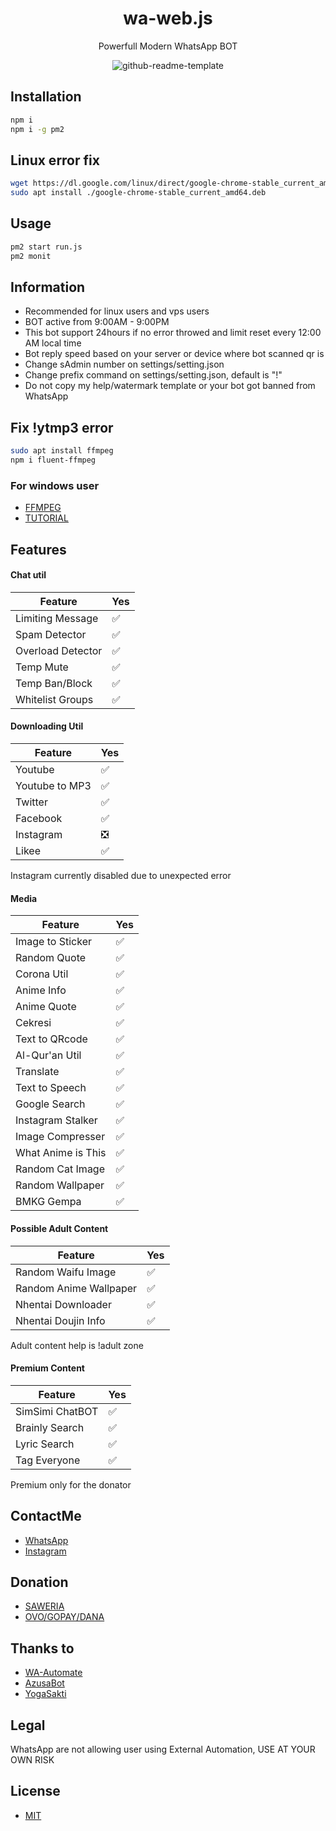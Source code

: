 <h1 align="center">wa-web.js</h1>
<p align="center">Powerfull Modern WhatsApp BOT</p>

<p align="center"><img src="/.github/banner.png" alt="github-readme-template" border="0"></p>

## Installation
```bash
npm i
npm i -g pm2
```
## Linux error fix
```bash
wget https://dl.google.com/linux/direct/google-chrome-stable_current_amd64.deb
sudo apt install ./google-chrome-stable_current_amd64.deb
```
## Usage
```bash
pm2 start run.js
pm2 monit
```
## Information
- Recommended for linux users and vps users
- BOT active from 9:00AM - 9:00PM
- This bot support 24hours if no error throwed and limit reset every 12:00 AM local time
- Bot reply speed based on your server or device where bot scanned qr is
- Change sAdmin number on settings/setting.json
- Change prefix command on settings/setting.json, default is "!"
- Do not copy my help/watermark template or your bot got banned from WhatsApp

## Fix !ytmp3 error
```bash
sudo apt install ffmpeg
npm i fluent-ffmpeg
```
### For windows user
- [FFMPEG](https://ffmpeg.org/download.html)
- [TUTORIAL](https://video.stackexchange.com/questions/20495/how-do-i-set-up-and-use-ffmpeg-in-windows)

## Features
#### Chat util
| Feature |Yes|
| ------------- | ------------- |
| Limiting Message|✅|
| Spam Detector |✅|
| Overload Detector |✅|
| Temp Mute |✅|
| Temp Ban/Block |✅|
| Whitelist Groups |✅|

#### Downloading Util
| Feature | Yes |
| ------------- | ------------- |
| Youtube |✅|
| Youtube to MP3 |✅|
| Twitter |✅|
| Facebook |✅|
| Instagram |❎|
| Likee |✅|

Instagram currently disabled due to unexpected error

#### Media
| Feature | Yes  |
| ------------- | ------------- |
| Image to Sticker |✅|
| Random Quote|✅|
| Corona Util |✅|
| Anime Info |✅|
| Anime Quote |✅|
| Cekresi |✅|
| Text to QRcode |✅|
| Al-Qur'an Util |✅|
| Translate |✅|
| Text to Speech |✅|
| Google Search |✅|
| Instagram Stalker |✅|
| Image Compresser |✅|
| What Anime is This |✅|
| Random Cat Image|✅|
| Random Wallpaper |✅|
| BMKG Gempa |✅|

#### Possible Adult Content
| Feature | Yes  |
| ------------- | ------------- |
| Random Waifu Image|✅|
| Random Anime Wallpaper |✅|
| Nhentai Downloader|✅|
| Nhentai Doujin Info |✅|

Adult content help is !adult zone
#### Premium Content
| Feature | Yes  |
| ------------- | ------------- |
| SimSimi ChatBOT |✅|
| Brainly Search |✅|
| Lyric Search |✅|
| Tag Everyone |✅|

Premium only for the donator

## ContactMe
- [WhatsApp](https://wa.me/6281297980063)
- [Instagram](https://www.instagram.com/itzngga)

## Donation
- [SAWERIA](https://saweria.co/donate/ItzNgga)
- [OVO/GOPAY/DANA](081297980063)

## Thanks to
- [WA-Automate](https://github.com/open-wa/wa-automate-nodejs)
- [AzusaBot](https://github.com/fossabot/AzusaBot)
- [YogaSakti](https://github.com/YogaSakti/imageToSticker)

## Legal
WhatsApp are not allowing user using External Automation, USE AT YOUR OWN RISK

## License
- [MIT](/LICENSE)
